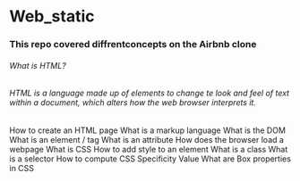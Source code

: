 # Web_static
### This repo covered diffrentconcepts on the Airbnb clone

###### What is HTML?
###### HTML is a language made up of elements to change te look and feel of text within a document, which alters how the web browser interprets it.

How to create an HTML page
What is a markup language
What is the DOM
What is an element / tag
What is an attribute
How does the browser load a webpage
What is CSS
How to add style to an element
What is a class
What is a selector
How to compute CSS Specificity Value
What are Box properties in CSS
